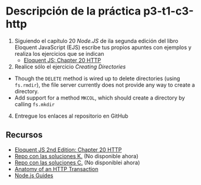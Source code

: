 # Descripción de la práctica p3-t1-c3-http

1. Siguiendo el capítulo 20 *Node.JS*  de ila segunda edición del libro Eloquent JavaScript (EJS) 
escribe tus propios apuntes con ejemplos y realiza los ejercicios que se indican
    - [Eloquent JS: Chapter 20 HTTP](http://eloquentjavascript.net/20_node.html)
3. Realice sólo el ejercicio *Creating Directories* 
  - Though the `DELETE` method is wired up to delete directories (using `fs.rmdir`), 
  the file server currently does not provide any way to create a directory.
  - Add support for a method `MKCOL`, which should create a directory by calling `fs.mkdir` 
4. Entregue los enlaces al repositorio en GitHub 

## Recursos

* [Eloquent JS 2nd Edition: Chapter 20 HTTP](http://eloquentjavascript.net/2nd_edition/20_node.html)
* [Repo con las soluciones K.](https://github.com/ULL-ESIT-MII-CA-1718/nodejs-KevMCh) (No disponible ahora)
* [Repo con las soluciones C.](https://github.com/ULL-ESIT-MII-CA-1718/ejs-chapter20-node-js) (No disponiblei ahora)
* [Anatomy of an HTTP Transaction](https://nodejs.org/en/docs/guides/anatomy-of-an-http-transaction/)
* [Node.js Guides](https://github.com/nodejs/nodejs.org/tree/master/locale/en/docs/guides)
